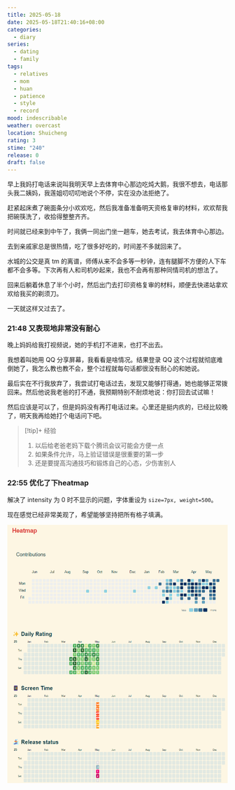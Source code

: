 ```yaml
---
title: 2025-05-18
date: 2025-05-18T21:40:16+08:00
categories:
  - diary
series:
  - dating
  - family
tags:
  - relatives
  - mom
  - huan
  - patience
  - style
  - record
mood: indescribable
weather: overcast
location: Shuicheng
rating: 3
stime: "240"
release: 0
draft: false
---
```

早上我妈打电话来说叫我明天早上去体育中心那边吃炖大鹅，我很不想去，电话那头我二姨妈，我莲姐叨叨叨地说个不停，实在没办法拒绝了。

赶紧起床煮了碗面条分小欢欢吃，然后我准备准备明天资格复审的材料，欢欢帮我把碗筷洗了，收拾得整整齐齐。

时间就已经来到中午了，我俩一同出门坐一趟车，她去考试，我去体育中心那边。

去到亲戚家总是很热情，吃了很多好吃的，时间差不多就回来了。

水城的公交是真 tm 的离谱，师傅从来不会多等一秒钟，连有腿脚不方便的人下车都不会多等。下次再有人和司机吵起来，我也不会再有那种同情司机的想法了。

回来后躺着休息了半个小时，然后出门去打印资格复审的材料，顺便去快递站拿欢欢给我买的剃须刀。

一天就这样又过去了。

### 21:48 又表现地非常没有耐心

晚上妈妈给我打视频说，她的手机打不进来，也打不出去。

我想着叫她用 QQ 分享屏幕，我看看是啥情况。结果登录 QQ 这个过程就彻底难倒她了，我怎么教也教不会，整个过程就每句话都很没有耐心的和她说。

最后实在不行我放弃了，我尝试打电话过去，发现又能够打得通，她也能够正常拨回来。然后他说我老爸的打不通，我预期特别不耐烦地说：你打回去试试嘛！

然后应该是可以了，但是妈妈没有再打电话过来。心里还是挺内疚的，已经比较晚了，明天我再给她打个电话问下吧。

> [!tip]+ 经验
> 1. 以后给老爸老妈下载个腾讯会议可能会方便一点
> 2. 如果条件允许，马上验证错误是很重要的第一步
> 3. 还是要提高沟通技巧和锻炼自己的心态，少伤害别人

### 22:55 优化了下heatmap

解决了 intensity 为 0 时不显示的问题，字体重设为 `size=7px, weight=500`。

现在感觉已经非常美观了，希望能够坚持把所有格子填满。

![](../../static/images/diary/热力图.png)




